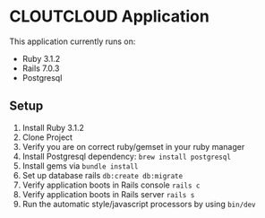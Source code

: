 # CLOUTCLOUD Application

This application currently runs on:

- Ruby 3.1.2
- Rails 7.0.3
- Postgresql

## Setup

1. Install Ruby 3.1.2
2. Clone Project
3. Verify you are on correct ruby/gemset in your ruby manager
4. Install Postgresql dependency: `brew install postgresql`
5. Install gems via `bundle install`
6. Set up database rails `db:create db:migrate`
7. Verify application boots in Rails console `rails c`
8. Verify application boots in Rails server `rails s`
9. Run the automatic style/javascript processors by using `bin/dev`
